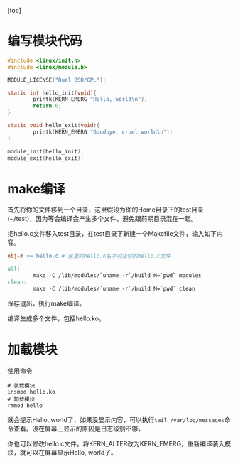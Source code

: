 [toc]

# 编写模块代码

```c
#include <linux/init.h>
#include <linux/module.h>

MODULE_LICENSE("Dual BSD/GPL");

static int hello_init(void){
        printk(KERN_EMERG "Hello, world\n");
        return 0;
}

static void hello_exit(void){
        printk(KERN_EMERG "Goodbye, cruel world\n");
}

module_init(hello_init);
module_exit(hello_exit);
```

# make编译

首先将你的文件移到一个目录，这里假设为你的Home目录下的test目录(~/test)，因为等会编译会产生多个文件，避免跟前期目录混在一起。

把hello.c文件移入test目录，在test目录下新建一个Makefile文件，输入如下内容。

```makefile
obj-m += hello.o # 这里的hello.o名字对应你的hello.c文件

all:
        make -C /lib/modules/`uname -r`/build M=`pwd` modules
clean:
        make -C /lib/modules/`uname -r`/build M=`pwd` clean
```

保存退出，执行make编译。

编译生成多个文件，包括hello.ko。

# 加载模块

使用命令

```shell
# 装载模块
insmod hello.ko
# 卸载模块
rmmod hello
```

就会提示Hello, world了，如果没显示内容，可以执行`tail /var/log/messages`命令查看。没在屏幕上显示的原因是日志级别不够。

你也可以修改hello.c文件，将KERN_ALTER改为KERN_EMERG，重新编译装入模块，就可以在屏幕显示Hello, world了。
